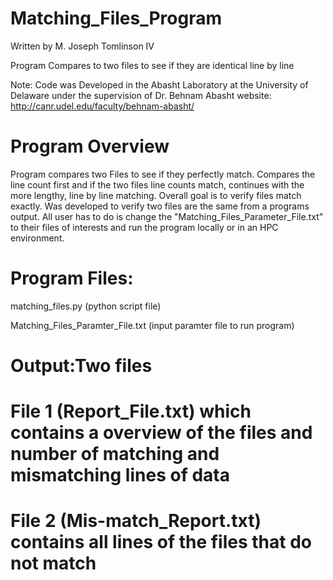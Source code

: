 # Matching_Files_Program 

Written by M. Joseph Tomlinson IV

Program Compares to two files to see if they are identical line by line

Note: Code was Developed in the Abasht Laboratory at the University of Delaware under
the supervision of Dr. Behnam Abasht
website: http://canr.udel.edu/faculty/behnam-abasht/

# Program Overview
Program compares two Files to see if they perfectly match. Compares the line
count first and if the two files line counts match, continues with the more lengthy, line by
line matching. Overall goal is to verify files match exactly. Was developed to
verify two files are the same from a programs output. All user has to do is change 
the "Matching_Files_Parameter_File.txt" to their files of interests and run the program locally
or in an HPC environment. 

# Program Files:
matching_files.py (python script file)

Matching_Files_Paramter_File.txt (input paramter file to run program)



# Output:Two files
# File 1 (Report_File.txt) which contains a overview of the files and number of matching and mismatching lines of data
# File 2 (Mis-match_Report.txt) contains all lines of the files that do not match
